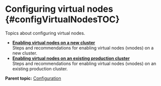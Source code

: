 # Configuring virtual nodes {#configVirtualNodesTOC}

Topics about configuring virtual nodes.

-   **[Enabling virtual nodes on a new cluster](../../cassandra/configuration/configVnodesEnable.md)**  
Steps and recommendations for enabling virtual nodes \(vnodes\) on a new cluster.
-   **[Enabling virtual nodes on an existing production cluster](../../cassandra/configuration/configVnodesProduction.md)**  
Steps and recommendations for enabling virtual nodes \(vnodes\) on an existing production cluster.

**Parent topic:** [Configuration](../../cassandra/configuration/configTOC.md)

